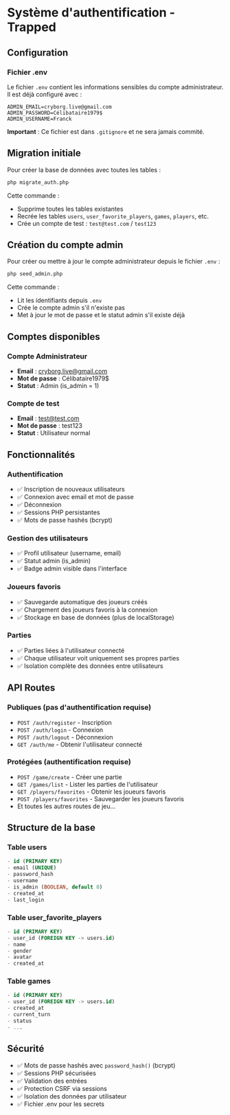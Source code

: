 # Système d'authentification - Trapped

## Configuration

### Fichier .env

Le fichier `.env` contient les informations sensibles du compte administrateur. Il est déjà configuré avec :

```
ADMIN_EMAIL=cryborg.live@gmail.com
ADMIN_PASSWORD=Célibataire1979$
ADMIN_USERNAME=Franck
```

**Important** : Ce fichier est dans `.gitignore` et ne sera jamais commité.

## Migration initiale

Pour créer la base de données avec toutes les tables :

```bash
php migrate_auth.php
```

Cette commande :
- Supprime toutes les tables existantes
- Recrée les tables `users`, `user_favorite_players`, `games`, `players`, etc.
- Crée un compte de test : `test@test.com` / `test123`

## Création du compte admin

Pour créer ou mettre à jour le compte administrateur depuis le fichier `.env` :

```bash
php seed_admin.php
```

Cette commande :
- Lit les identifiants depuis `.env`
- Crée le compte admin s'il n'existe pas
- Met à jour le mot de passe et le statut admin s'il existe déjà

## Comptes disponibles

### Compte Administrateur
- **Email** : cryborg.live@gmail.com
- **Mot de passe** : Célibataire1979$
- **Statut** : Admin (is_admin = 1)

### Compte de test
- **Email** : test@test.com
- **Mot de passe** : test123
- **Statut** : Utilisateur normal

## Fonctionnalités

### Authentification
- ✅ Inscription de nouveaux utilisateurs
- ✅ Connexion avec email et mot de passe
- ✅ Déconnexion
- ✅ Sessions PHP persistantes
- ✅ Mots de passe hashés (bcrypt)

### Gestion des utilisateurs
- ✅ Profil utilisateur (username, email)
- ✅ Statut admin (is_admin)
- ✅ Badge admin visible dans l'interface

### Joueurs favoris
- ✅ Sauvegarde automatique des joueurs créés
- ✅ Chargement des joueurs favoris à la connexion
- ✅ Stockage en base de données (plus de localStorage)

### Parties
- ✅ Parties liées à l'utilisateur connecté
- ✅ Chaque utilisateur voit uniquement ses propres parties
- ✅ Isolation complète des données entre utilisateurs

## API Routes

### Publiques (pas d'authentification requise)
- `POST /auth/register` - Inscription
- `POST /auth/login` - Connexion
- `POST /auth/logout` - Déconnexion
- `GET /auth/me` - Obtenir l'utilisateur connecté

### Protégées (authentification requise)
- `POST /game/create` - Créer une partie
- `GET /games/list` - Lister les parties de l'utilisateur
- `GET /players/favorites` - Obtenir les joueurs favoris
- `POST /players/favorites` - Sauvegarder les joueurs favoris
- Et toutes les autres routes de jeu...

## Structure de la base

### Table users
```sql
- id (PRIMARY KEY)
- email (UNIQUE)
- password_hash
- username
- is_admin (BOOLEAN, default 0)
- created_at
- last_login
```

### Table user_favorite_players
```sql
- id (PRIMARY KEY)
- user_id (FOREIGN KEY -> users.id)
- name
- gender
- avatar
- created_at
```

### Table games
```sql
- id (PRIMARY KEY)
- user_id (FOREIGN KEY -> users.id)
- created_at
- current_turn
- status
- ...
```

## Sécurité

- ✅ Mots de passe hashés avec `password_hash()` (bcrypt)
- ✅ Sessions PHP sécurisées
- ✅ Validation des entrées
- ✅ Protection CSRF via sessions
- ✅ Isolation des données par utilisateur
- ✅ Fichier .env pour les secrets
